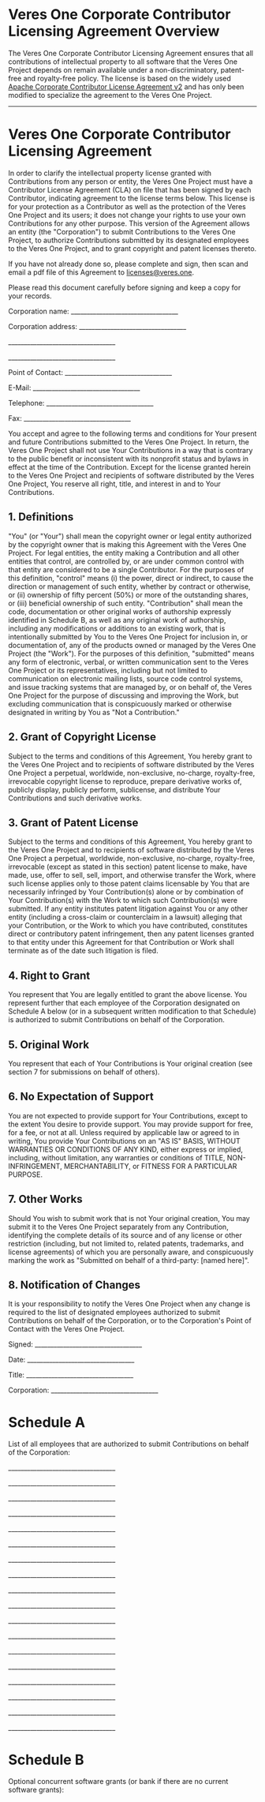# Veres One Corporate Contributor Licensing Agreement Overview

The Veres One Corporate Contributor Licensing Agreement ensures that
all contributions of intellectual property to all software that the
Veres One Project depends on remain available under a non-discriminatory,
patent-free and royalty-free policy. The license is based on the widely used
[Apache Corporate Contributor License Agreement v2](https://www.apache.org/licenses/cla-corporate.pdf)
and has only been modified to specialize the agreement to the Veres One Project.

-------------------

# Veres One Corporate Contributor Licensing Agreement

In order to clarify the intellectual property license
granted with Contributions from any person or entity, the Veres One Project
must have a Contributor License Agreement (CLA) on file that has been
signed by each Contributor, indicating agreement to the license terms
below. This license is for your protection as a Contributor as well
as the protection of the Veres One Project and its users; it does not change
your rights to use your own Contributions for any other purpose.
This version of the Agreement allows an entity (the "Corporation") to
submit Contributions to the Veres One Project, to authorize Contributions
submitted by its designated employees to the Veres One Project, and to grant
copyright and patent licenses thereto.

If you have not already done so, please complete and sign, then scan and
email a pdf file of this Agreement to licenses@veres.one.

Please read this document carefully before signing and keep a copy for
your records.

Corporation name: \_\_\_\_\_\_\_\_\_\_\_\_\_\_\_\_\_\_\_\_\_\_\_\_\_\_\_\_\_\_\_\_\_\_

Corporation address: \_\_\_\_\_\_\_\_\_\_\_\_\_\_\_\_\_\_\_\_\_\_\_\_\_\_\_\_\_\_\_\_\_\_

\_\_\_\_\_\_\_\_\_\_\_\_\_\_\_\_\_\_\_\_\_\_\_\_\_\_\_\_\_\_\_\_\_\_

\_\_\_\_\_\_\_\_\_\_\_\_\_\_\_\_\_\_\_\_\_\_\_\_\_\_\_\_\_\_\_\_\_\_

Point of Contact: \_\_\_\_\_\_\_\_\_\_\_\_\_\_\_\_\_\_\_\_\_\_\_\_\_\_\_\_\_\_\_\_\_\_

E-Mail: \_\_\_\_\_\_\_\_\_\_\_\_\_\_\_\_\_\_\_\_\_\_\_\_\_\_\_\_\_\_\_\_\_\_

Telephone: \_\_\_\_\_\_\_\_\_\_\_\_\_\_\_\_\_\_\_\_\_\_\_\_\_\_\_\_\_\_\_\_\_\_

Fax: \_\_\_\_\_\_\_\_\_\_\_\_\_\_\_\_\_\_\_\_\_\_\_\_\_\_\_\_\_\_\_\_\_\_


You accept and agree to the following terms and conditions for Your
present and future Contributions submitted to the Veres One Project. In
return, the Veres One Project shall not use Your Contributions in a way that
is contrary to the public benefit or inconsistent with its nonprofit
status and bylaws in effect at the time of the Contribution. Except
for the license granted herein to the Veres One Project and recipients of
software distributed by the Veres One Project, You reserve all right, title,
and interest in and to Your Contributions.

## 1. Definitions

"You" (or "Your") shall mean the copyright owner or legal entity
authorized by the copyright owner that is making this Agreement
with the Veres One Project. For legal entities, the entity making a
Contribution and all other entities that control, are controlled by,
or are under common control with that entity are considered to be a
single Contributor. For the purposes of this definition, "control"
means (i) the power, direct or indirect, to cause the direction or
management of such entity, whether by contract or otherwise, or
(ii) ownership of fifty percent (50%) or more of the outstanding
shares, or (iii) beneficial ownership of such entity.
"Contribution" shall mean the code, documentation or other original
works of authorship expressly identified in Schedule B, as well as
any original work of authorship, including
any modifications or additions to an existing work, that is intentionally
submitted by You to the Veres One Project for inclusion in, or
documentation of, any of the products owned or managed by the
Veres One Project (the "Work"). For the purposes of this definition,
"submitted" means any form of electronic, verbal, or written
communication sent to the Veres One Project or its representatives,
including but not limited to communication on electronic mailing
lists, source code control systems, and issue tracking systems
that are managed by, or on behalf of, the Veres One Project for the
purpose of discussing and improving the Work, but excluding
communication that is conspicuously marked or otherwise designated
in writing by You as "Not a Contribution."


## 2. Grant of Copyright License

Subject to the terms and conditions
of this Agreement, You hereby grant to the Veres One Project and to
recipients of software distributed by the Veres One Project a perpetual,
worldwide, non-exclusive, no-charge, royalty-free, irrevocable
copyright license to reproduce, prepare derivative works of,
publicly display, publicly perform, sublicense, and distribute
Your Contributions and such derivative works.

## 3. Grant of Patent License

Subject to the terms and conditions of
this Agreement, You hereby grant to the Veres One Project and to recipients
of software distributed by the Veres One Project a perpetual, worldwide,
non-exclusive, no-charge, royalty-free, irrevocable (except as
stated in this section) patent license to make, have made, use,
offer to sell, sell, import, and otherwise transfer the Work,
where such license applies only to those patent claims licensable
by You that are necessarily infringed by Your Contribution(s)
alone or by combination of Your Contribution(s) with the Work to
which such Contribution(s) were submitted. If any entity institutes
patent litigation against You or any other entity (including a
cross-claim or counterclaim in a lawsuit) alleging that your
Contribution, or the Work to which you have contributed, constitutes
direct or contributory patent infringement, then any patent licenses
granted to that entity under this Agreement for that Contribution or
Work shall terminate as of the date such litigation is filed.

## 4. Right to Grant

You represent that You are legally entitled to grant the above
license. You represent further that each employee of the
Corporation designated on Schedule A below (or in a subsequent
written modification to that Schedule) is authorized to submit
Contributions on behalf of the Corporation.

## 5. Original Work

You represent that each of Your Contributions is Your original
creation (see section 7 for submissions on behalf of others).

## 6. No Expectation of Support

You are not expected to provide support for Your Contributions,
except to the extent You desire to provide support. You may provide
support for free, for a fee, or not at all. Unless required by
applicable law or agreed to in writing, You provide Your
Contributions on an "AS IS" BASIS, WITHOUT WARRANTIES OR CONDITIONS
OF ANY KIND, either express or implied, including, without
limitation, any warranties or conditions of TITLE, NON-INFRINGEMENT,
MERCHANTABILITY, or FITNESS FOR A PARTICULAR PURPOSE.

## 7. Other Works

Should You wish to submit work that is not Your original creation,
You may submit it to the Veres One Project separately from any
Contribution, identifying the complete details of its source and
of any license or other restriction (including, but not limited
to, related patents, trademarks, and license agreements) of which
you are personally aware, and conspicuously marking the work as
"Submitted on behalf of a third-party: [named here]".

## 8. Notification of Changes

It is your responsibility to notify the Veres One Project when any change
is required to the list of designated employees authorized to submit
Contributions on behalf of the Corporation, or to the Corporation's
Point of Contact with the Veres One Project.

Signed: \_\_\_\_\_\_\_\_\_\_\_\_\_\_\_\_\_\_\_\_\_\_\_\_\_\_\_\_\_\_\_\_\_\_

Date: \_\_\_\_\_\_\_\_\_\_\_\_\_\_\_\_\_\_\_\_\_\_\_\_\_\_\_\_\_\_\_\_\_\_

Title: \_\_\_\_\_\_\_\_\_\_\_\_\_\_\_\_\_\_\_\_\_\_\_\_\_\_\_\_\_\_\_\_\_\_

Corporation: \_\_\_\_\_\_\_\_\_\_\_\_\_\_\_\_\_\_\_\_\_\_\_\_\_\_\_\_\_\_\_\_\_\_

# Schedule A

List of all employees that are authorized to submit Contributions on behalf
of the Corporation:

\_\_\_\_\_\_\_\_\_\_\_\_\_\_\_\_\_\_\_\_\_\_\_\_\_\_\_\_\_\_\_\_\_\_

\_\_\_\_\_\_\_\_\_\_\_\_\_\_\_\_\_\_\_\_\_\_\_\_\_\_\_\_\_\_\_\_\_\_

\_\_\_\_\_\_\_\_\_\_\_\_\_\_\_\_\_\_\_\_\_\_\_\_\_\_\_\_\_\_\_\_\_\_

\_\_\_\_\_\_\_\_\_\_\_\_\_\_\_\_\_\_\_\_\_\_\_\_\_\_\_\_\_\_\_\_\_\_

\_\_\_\_\_\_\_\_\_\_\_\_\_\_\_\_\_\_\_\_\_\_\_\_\_\_\_\_\_\_\_\_\_\_

\_\_\_\_\_\_\_\_\_\_\_\_\_\_\_\_\_\_\_\_\_\_\_\_\_\_\_\_\_\_\_\_\_\_

\_\_\_\_\_\_\_\_\_\_\_\_\_\_\_\_\_\_\_\_\_\_\_\_\_\_\_\_\_\_\_\_\_\_

\_\_\_\_\_\_\_\_\_\_\_\_\_\_\_\_\_\_\_\_\_\_\_\_\_\_\_\_\_\_\_\_\_\_

\_\_\_\_\_\_\_\_\_\_\_\_\_\_\_\_\_\_\_\_\_\_\_\_\_\_\_\_\_\_\_\_\_\_

\_\_\_\_\_\_\_\_\_\_\_\_\_\_\_\_\_\_\_\_\_\_\_\_\_\_\_\_\_\_\_\_\_\_

\_\_\_\_\_\_\_\_\_\_\_\_\_\_\_\_\_\_\_\_\_\_\_\_\_\_\_\_\_\_\_\_\_\_

\_\_\_\_\_\_\_\_\_\_\_\_\_\_\_\_\_\_\_\_\_\_\_\_\_\_\_\_\_\_\_\_\_\_

\_\_\_\_\_\_\_\_\_\_\_\_\_\_\_\_\_\_\_\_\_\_\_\_\_\_\_\_\_\_\_\_\_\_

\_\_\_\_\_\_\_\_\_\_\_\_\_\_\_\_\_\_\_\_\_\_\_\_\_\_\_\_\_\_\_\_\_\_

\_\_\_\_\_\_\_\_\_\_\_\_\_\_\_\_\_\_\_\_\_\_\_\_\_\_\_\_\_\_\_\_\_\_

\_\_\_\_\_\_\_\_\_\_\_\_\_\_\_\_\_\_\_\_\_\_\_\_\_\_\_\_\_\_\_\_\_\_

\_\_\_\_\_\_\_\_\_\_\_\_\_\_\_\_\_\_\_\_\_\_\_\_\_\_\_\_\_\_\_\_\_\_

\_\_\_\_\_\_\_\_\_\_\_\_\_\_\_\_\_\_\_\_\_\_\_\_\_\_\_\_\_\_\_\_\_\_

# Schedule B

Optional concurrent software grants (or bank if there are no current
software grants):
